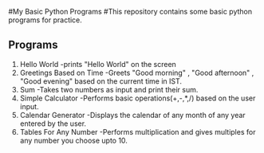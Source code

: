 #My Basic Python Programs
#This repository contains some basic python programs for practice.
## Programs
1.  Hello World
   -prints "Hello World" on the screen
2. Greetings Based on Time
   -Greets "Good morning" , "Good afternoon" , "Good evening" based on the current time in IST.
3. Sum
   -Takes two numbers as input and print their sum.
4. Simple Calculator
   -Performs basic operations(+,-,*,/) based on the user input.
5. Calendar Generator
   -Displays the calendar of any month of any year entered by the user.   
6. Tables For Any Number
   -Performs multiplication and gives multiples for any number you choose upto 10.
